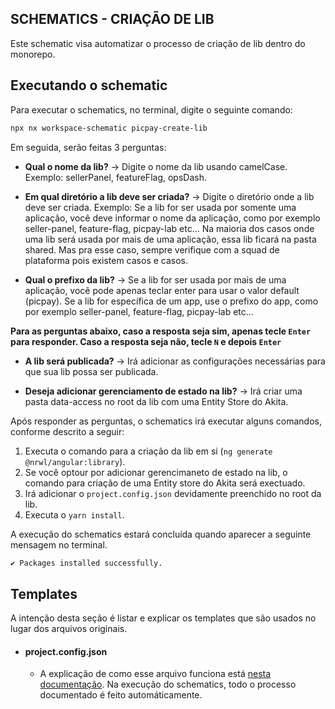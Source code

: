 ## SCHEMATICS - CRIAÇÃO DE LIB

Este schematic visa automatizar o processo de criação de lib dentro do monorepo.

## Executando o schematic

Para executar o schematics, no terminal, digite o seguinte comando:

```sh
npx nx workspace-schematic picpay-create-lib
```

Em seguida, serão feitas 3 perguntas:

-   **Qual o nome da lib?** -> Digite o nome da lib usando camelCase. Exemplo: sellerPanel, featureFlag, opsDash.

-   **Em qual diretório a lib deve ser criada?** -> Digite o diretório onde a lib deve ser criada. Exemplo: Se a lib for ser usada por somente uma aplicação, você deve informar o nome da aplicação, como por exemplo seller-panel, feature-flag, picpay-lab etc... Na maioria dos casos onde uma lib será usada por mais de uma aplicação, essa lib ficará na pasta shared. Mas pra esse caso, sempre verifique com a squad de plataforma pois existem casos e casos.

-   **Qual o prefixo da lib?** -> Se a lib for ser usada por mais de uma aplicação, você pode apenas teclar enter para usar o valor default (picpay). Se a lib for específica de um app, use o prefixo do app, como por exemplo seller-panel, feature-flag, picpay-lab etc...

**Para as perguntas abaixo, caso a resposta seja sim, apenas tecle `Enter` para responder. Caso a resposta seja não, tecle `N` e depois `Enter`**

-   **A lib será publicada?** -> Irá adicionar as configurações necessárias para que sua lib possa ser publicada.

-   **Deseja adicionar gerenciamento de estado na lib?** -> Irá criar uma pasta data-access no root da lib com uma Entity Store do Akita.

Após responder as perguntas, o schematics irá executar alguns comandos, conforme descrito a seguir:

1. Executa o comando para a criação da lib em si (`ng generate @nrwl/angular:library`).
2. Se você optour por adicionar gerencimaneto de estado na lib, o comando para criação de uma Entity store do Akita será exectuado.
3. Irá adicionar o `project.config.json` devidamente preenchido no root da lib.
4. Executa o `yarn install`.

A execução do schematics estará concluída quando aparecer a seguinte mensagem no terminal.

```sh
✔ Packages installed successfully.
```

## Templates

A intenção desta seção é listar e explicar os templates que são usados no lugar dos arquivos originais.

-   #### project.config.json

    -   A explicação de como esse arquivo funciona está [nesta documentação](https://github.com/PicPay/picpay-frontend/wiki/Cria%C3%A7%C3%A3o-de-novos-projetos). Na execução do schematics, todo o processo documentado é feito automáticamente.
